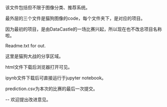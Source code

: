 该文件包括但不限于图像分类、推荐系统。

最外层的三个文件是猫狗图像的code，每个文件夹下，是对应的项目。

因为最初的项目，是由DataCastle的一场比赛兴起，所以现在也不改总项目名称啦。


Readme.txt for out.


这里是猫狗大战的分享区域。

html文件下载后浏览器打开可见。

ipynb文件下载后可直接运行于jupyter notebook。

prediction.csv为本次的比赛的最后一次提交。

--
欢迎提出改进意见。
